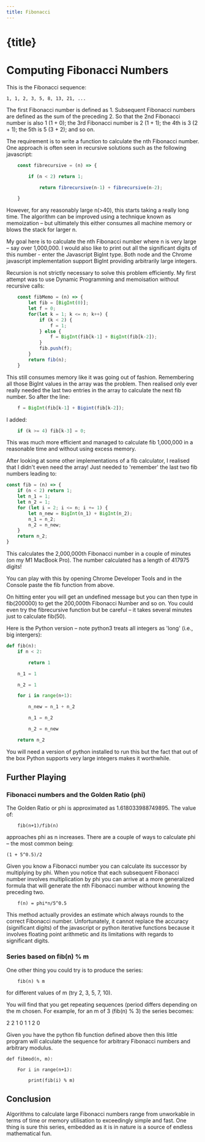 ```yaml
---
title: Fibonacci
---
```


# {title}

# Computing Fibonacci Numbers

This is the Fibonacci sequence:

    1, 1, 2, 3, 5, 8, 13, 21, ...

The first Fibonacci number is defined as 1. Subsequent Fibonacci numbers are defined as the sum of the preceding 2. So that the 2nd Fibonacci number is also 1 (1 + 0); the 3rd Fibonacci number is 2 (1 + 1); the 4th is 3 (2 + 1); the 5th is 5 (3 + 2); and so on.

The requirement is to write a function to calculate the nth Fibonacci number. One approach is often seen in recursive solutions such as the following javascript:
```javascript
    const fibrecursive = (n) => {

        if (n < 2) return 1;

            return fibrecursive(n-1) + fibrecursive(n-2);

    }
```
However, for any reasonably large n(>40), this starts taking a really long time. The algorithm can be improved using a technique known as memoization – but ultimately this either consumes all machine memory or blows the stack for larger n.

My goal here is to calculate the nth Fibonacci number where n is very large – say over 1,000,000. I would also like to print out all the significant digits of this number - enter the Javascript BigInt type. Both node and the Chrome javascript implementation support BigInt providing arbitrarily large integers.

Recursion is not strictly necessary to solve this problem efficiently. My first attempt was to use Dynamic Programming and memoisation without recursive calls:
```javascript
    const fibMemo = (n) => {
        let fib = [BigInt(0)];
        let f = 0;
        for(let k = 1; k <= n; k++) {
            if (k < 2) {
                f = 1;
            } else {
                f = BigInt(fib[k-1] + BigInt(fib[k-2]);
            }
            fib.push(f);
        }
        return fib(n);
    }
```
This still consumes memory like it was going out of fashion. Remembering all those BigInt values in the array was the problem. Then realised only ever really needed the last two entries in the array to calculate the next fib number. So after the line:
```javascript
    f = BigInt(fib[k-1] + Bigint(fib[k-2]);
```
I added:
```javascript
    if (k >= 4) fib[k-3] = 0;
```
This was much more efficient and managed to calculate fib 1,000,000 in a reasonable time and without using excess memory.

After looking at some other implementations of a fib calculator, I realised that I didn't even need the array! Just needed to 'remember' the last two fib numbers leading to:
```javascript
const fib = (n) => {
    if (n < 2) return 1;
    let n_1 = 1;
    let n_2 = 1;
    for (let i = 2; i <= n; i += 1) {
        let n_new = BigInt(n_1) + BigInt(n_2);
        n_1 = n_2;
        n_2 = n_new;
    }
    return n_2;
}
```
This calculates the 2,000,000th Fibonacci number in a couple of minutes (on my M1 MacBook Pro). The number calculated has a length of 417975 digits!

You can play with this by opening Chrome Developer Tools and in the Console paste the fib function from above.

On hitting enter you will get an undefined message but you can then type in fib(200000) to get the 200,000th Fibonacci Number and so on. You could even try the fibrecursive function but be careful – it takes several minutes just to calculate fib(50).

Here is the Python version – note python3 treats all integers as 'long' (i.e., big intergers):
```python
def fib(n):
    if n < 2:

        return 1

    n_1 = 1

    n_2 = 1

    for i in range(n+1):

        n_new = n_1 + n_2

        n_1 = n_2

        n_2 = n_new

    return n_2
```
You will need a version of python installed to run this but the fact that out of the box Python supports very large integers makes it worthwhile.

## Further Playing

### Fibonacci numbers and the Golden Ratio (phi)

The Golden Ratio or phi is approximated as 1.618033988749895. The value of:
```
    fib(n+1)/fib(n)
```
approaches phi as n increases. There are a couple of ways to calculate phi – the most common being:

    (1 + 5^0.5)/2

Given you know a Fibonacci number you can calculate its successor by multiplying by phi. When you notice that each subsequent Fibonacci number involves multiplication by phi you can arrive at a more generalized formula that will generate the nth Fibonacci number without knowing the preceding two.
```
    f(n) = phi*n/5^0.5
```
This method actually provides an estimate which always rounds to the correct Fibonacci number. Unfortunately, it cannot replace the accuracy (significant digits) of the javascript or python iterative functions because it involves floating point arithmetic and its limitations with regards to significant digits.

### Series based on fib(n) % m

One other thing you could try is to produce the series:
```
    fib(n) % m
```
for different values of m (try 2, 3, 5, 7, 10).

You will find that you get repeating sequences (period differs depending on the m chosen. For example, for an m of 3 (fib(n) % 3) the series becomes:

2 2 1 0 1 1 2 0

Given you have the python fib function defined above then this little program will calculate the sequence for arbitrary Fibonacci numbers and arbitrary modulus.
```
def fibmod(n, m):

    For i in range(n+1):

        print(fib(i) % m)
```
## Conclusion

Algorithms to calculate large Fibonacci numbers range from unworkable in terms of time or memory utilisation to exceedingly simple and fast. One thing is sure this series, embedded as it is in nature is a source of endless mathematical fun.